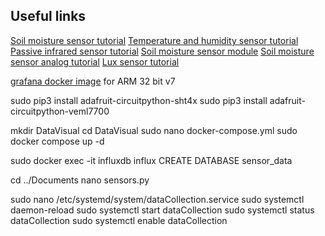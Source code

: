 ## Useful links

[Soil moisture sensor tutorial](https://lastminuteengineers.com/soil-moisture-sensor-arduino-tutorial/)
[Temperature and humidity sensor tutorial](https://learn.adafruit.com/adafruit-sht40-temperature-humidity-sensor/python-circuitpython)
[Passive infrared sensor tutorial](https://maker.pro/raspberry-pi/tutorial/how-to-interface-a-pir-motion-sensor-with-raspberry-pi-gpio)
[Soil moisture sensor module](https://einstronic.com/product/soil-moisture-level-sensor-module/)
[Soil moisture sensor analog tutorial](https://maker.pro/raspberry-pi/tutorial/interfacing-soil-moisture-sensor-with-raspberry-pi)
[Lux sensor tutorial](https://www.adafruit.com/product/5378)



[grafana docker image](https://hub.docker.com/r/grafana/grafana-arm32v7-linux) for ARM 32 bit v7

sudo pip3 install adafruit-circuitpython-sht4x
sudo pip3 install adafruit-circuitpython-veml7700

mkdir DataVisual
cd DataVisual
sudo nano docker-compose.yml
sudo docker compose up -d

sudo docker exec -it influxdb influx
CREATE DATABASE sensor_data

cd ../Documents
nano sensors.py


sudo nano /etc/systemd/system/dataCollection.service
sudo systemctl daemon-reload
sudo systemctl start dataCollection
sudo systemctl status dataCollection
sudo systemctl enable dataCollection


